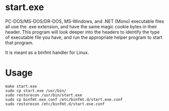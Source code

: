 start.exe
=========

PC-DOS/MS-DOS/DR-DOS,  MS-Windows,  and  .NET  (Mono)  executable  files
all  use  the .exe  extension, and have the  same  magic cookie bytes in
their header.
This program  will  look deeper  into the headers  to identify  the type
of executable file you have,  and run the appropriate  helper program to
start that program.

It is meant as a binfmt handler for Linux.

Usage
=====

    make start.exe
    sudo cp start.exe /usr/bin/
    sudo restorecon /usr/bin/start.exe
    sudo cp binfmt.exe.conf /etc/binfmt.d/start.exe.conf
    sudo restorecon /etc/binfmt.d/start.exe.conf


